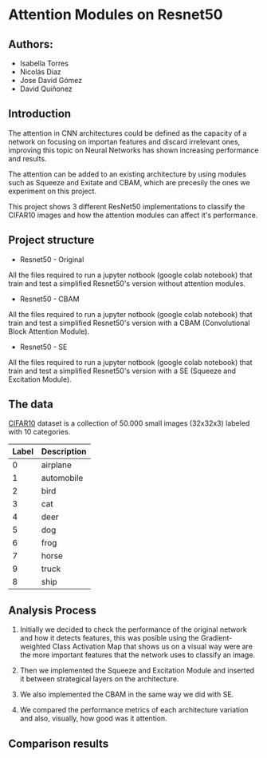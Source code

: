 # Attention Modules on Resnet50

## Authors:

- Isabella Torres
- Nicolás Diaz
- Jose David Gómez
- David Quiñonez

## Introduction

The attention in CNN architectures could be defined as the capacity of a network on focusing on importan features and discard irrelevant ones, improving this topic on Neural Networks has shown increasing performance and results.

The attention can be added to an existing architecture by using modules such as Squeeze and Exitate and CBAM, which are precesily the ones we experiment on this project.

This project shows 3 different ResNet50 implementations to classify the CIFAR10 images and how the attention modules can affect it's performance.

## Project structure

- Resnet50 - Original

All the files required to run a jupyter notbook (google colab notebook) that train and test a simplified Resnet50's version without attention modules.

- Resnet50 - CBAM

All the files required to run a jupyter notbook (google colab notebook) that train and test a simplified Resnet50's version with a CBAM (Convolutional Block Attention Module).

- Resnet50 - SE

All the files required to run a jupyter notbook (google colab notebook) that train and test a simplified Resnet50's version with a SE (Squeeze and Excitation Module).

## The data

[CIFAR10](https://keras.io/api/datasets/cifar10/) dataset is a collection of 50.000 small images (32x32x3) labeled with 10 categories.

| Label | Description |
| ----- | ----------- |
| 0     | airplane    |
| 1     | automobile  |
| 2     | bird        |
| 3     | cat         |
| 4     | deer        |
| 5     | dog         |
| 6     | frog        |
| 7     | horse       |
| 9     | truck       |
| 8     | ship        |

## Analysis Process

1. Initially we decided to check the performance of the original network and how it detects features, this was posible using the Gradient-weighted Class Activation Map that shows us on a visual way were are the more important features that the network uses to classify an image.

2. Then we implemented the Squeeze and Excitation Module and inserted it between strategical layers on the architecture.

3. We also implemented the CBAM in the same way we did with SE.

4. We compared the performance metrics of each architecture variation and also, visually, how good was it attention.

## Comparison results
